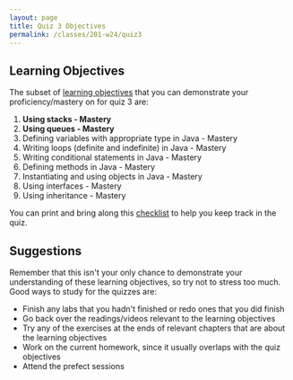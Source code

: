```yaml
---
layout: page
title: Quiz 3 Objectives
permalink: /classes/201-w24/quiz3
---
```


## Learning Objectives

The subset of [learning objectives](quizzes-overview) that you can demonstrate your proficiency/mastery on for quiz 3 are:

1. **Using stacks - Mastery**
2. **Using queues - Mastery**
1. Defining variables with appropriate type in Java - Mastery
2. Writing loops (definite and indefinite) in Java - Mastery
3. Writing conditional statements in Java - Mastery
4. Defining methods in Java - Mastery
5. Instantiating and using objects in Java - Mastery
6. Using interfaces - Mastery
7. Using inheritance - Mastery

You can print and bring along this [checklist](https://docs.google.com/document/d/1kGjru814BnzHxVzP0LcJah1qAmXz526u21Qt9PZpKGY/edit?usp=sharing) to help you keep track in the quiz.

## Suggestions
Remember that this isn't your only chance to demonstrate your understanding of these learning objectives, so try not to stress too much.
Good ways to study for the quizzes are:
* Finish any labs that you hadn't finished or redo ones that you did finish
* Go back over the readings/videos relevant to the learning objectives
* Try any of the exercises at the ends of relevant chapters that are about the learning objectives
* Work on the current homework, since it usually overlaps with the quiz objectives
* Attend the prefect sessions